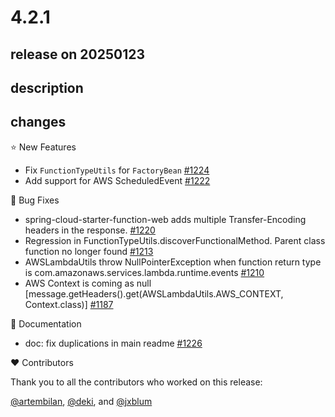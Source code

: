 # 4.2.1

## release on 20250123
## description
## changes
⭐ New Features

* Fix <code>FunctionTypeUtils</code> for <code>FactoryBean</code> <a href="https://github.com/spring-cloud/spring-cloud-function/pull/1224" data-hovercard-type="pull_request" data-hovercard-url="/spring-cloud/spring-cloud-function/pull/1224/hovercard">#1224</a>
* Add support for AWS ScheduledEvent <a href="https://github.com/spring-cloud/spring-cloud-function/issues/1222" data-hovercard-type="issue" data-hovercard-url="/spring-cloud/spring-cloud-function/issues/1222/hovercard">#1222</a>

🐞 Bug Fixes

* spring-cloud-starter-function-web adds multiple Transfer-Encoding headers in the response. <a href="https://github.com/spring-cloud/spring-cloud-function/issues/1220" data-hovercard-type="issue" data-hovercard-url="/spring-cloud/spring-cloud-function/issues/1220/hovercard">#1220</a>
* Regression in FunctionTypeUtils.discoverFunctionalMethod. Parent class function no longer found <a href="https://github.com/spring-cloud/spring-cloud-function/issues/1213" data-hovercard-type="issue" data-hovercard-url="/spring-cloud/spring-cloud-function/issues/1213/hovercard">#1213</a>
* AWSLambdaUtils throw NullPointerException when function return type is com.amazonaws.services.lambda.runtime.events <a href="https://github.com/spring-cloud/spring-cloud-function/issues/1210" data-hovercard-type="issue" data-hovercard-url="/spring-cloud/spring-cloud-function/issues/1210/hovercard">#1210</a>
* AWS Context is coming as null [message.getHeaders().get(AWSLambdaUtils.AWS_CONTEXT, Context.class)] <a href="https://github.com/spring-cloud/spring-cloud-function/issues/1187" data-hovercard-type="issue" data-hovercard-url="/spring-cloud/spring-cloud-function/issues/1187/hovercard">#1187</a>

📔 Documentation

* doc: fix duplications in main readme <a href="https://github.com/spring-cloud/spring-cloud-function/pull/1226" data-hovercard-type="pull_request" data-hovercard-url="/spring-cloud/spring-cloud-function/pull/1226/hovercard">#1226</a>

❤️ Contributors

Thank you to all the contributors who worked on this release:

<a class="user-mention notranslate" data-hovercard-type="user" data-hovercard-url="/users/artembilan/hovercard" data-octo-click="hovercard-link-click" data-octo-dimensions="link_type:self" href="https://github.com/artembilan">@artembilan</a>, <a class="user-mention notranslate" data-hovercard-type="user" data-hovercard-url="/users/deki/hovercard" data-octo-click="hovercard-link-click" data-octo-dimensions="link_type:self" href="https://github.com/deki">@deki</a>, and <a class="user-mention notranslate" data-hovercard-type="user" data-hovercard-url="/users/jxblum/hovercard" data-octo-click="hovercard-link-click" data-octo-dimensions="link_type:self" href="https://github.com/jxblum">@jxblum</a>


